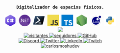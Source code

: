 <div align="justify">
    <p align="center">
        <samp>
            <b>
                Digitalizador de espacios físicos.
                <br>
                <br>
                <code><img height="38" alt="csharp" src="https://raw.githubusercontent.com/github/explore/80688e429a7d4ef2fca1e82350fe8e3517d3494d/topics/csharp/csharp.png"></code>
                <code><img height="38" alt="dotnet" src="https://raw.githubusercontent.com/github/explore/80688e429a7d4ef2fca1e82350fe8e3517d3494d/topics/dotnet/dotnet.png"></code>
                <code><img height="38" alt="powershell" src="https://raw.githubusercontent.com/github/explore/80688e429a7d4ef2fca1e82350fe8e3517d3494d/topics/powershell/powershell.png"></code>
                <code><img height="38" alt="javascript" src="https://raw.githubusercontent.com/github/explore/80688e429a7d4ef2fca1e82350fe8e3517d3494d/topics/javascript/javascript.png"></code>
                <code><img height="38" alt="typescript" src="https://raw.githubusercontent.com/github/explore/80688e429a7d4ef2fca1e82350fe8e3517d3494d/topics/typescript/typescript.png"></code>
                <code><img height="38" alt="nodejs" src="https://raw.githubusercontent.com/github/explore/80688e429a7d4ef2fca1e82350fe8e3517d3494d/topics/nodejs/nodejs.png"></code>
                <code><img height="38" alt="lua" src="https://raw.githubusercontent.com/github/explore/80688e429a7d4ef2fca1e82350fe8e3517d3494d/topics/lua/lua.png"></code>
                <code><img height="38" alt="python" src="https://raw.githubusercontent.com/github/explore/80688e429a7d4ef2fca1e82350fe8e3517d3494d/topics/python/python.png"></code>
            </b>
            <br>
            <image
                src="https://readme-typing-svg.herokuapp.com?font=Iosevka&size=16&color=6791c9&center=true&width=410&height=45&lines=public+void+Hola+()+{}">
        </samp>
        <br>
        <a href="https://github.com/carlosmoshudev">
            <img src="https://komarev.com/ghpvc/?username=carlosmoshudev&label=Visitantes&logo=GitHub&color=blueviolet"
                alt="visitantes" />
        </a>
        <a href="https://github.com/carlosmoshudev">
            <img src="https://img.shields.io/github/followers/carlosmoshudev?label=Seguidores&logo=GitHub&colorB=blueviolet"
                alt="seguidores" />
        </a>
        <a href="https://github.com/carlosmoshudev">
            <img src="https://img.shields.io/github/stars/carlosmoshudev?label=Stars&logo=GitHub&colorB=blueviolet"
                alt="GitHub" />
        </a>
        <br>
        <a href="https://discord.gg/xjgdPqHtRp">
            <img src="https://shields.io/discord/761964233055273000?label=Servidor&logo=Discord&colorB=7289DA"
                alt="Discord" />
        </a>
        <a href="https://twitter.com/carlosmoshu">
            <img src="https://img.shields.io/twitter/follow/carlosmoshu?label=Twitter&logo=twitter&colorB=blue&style=flat"
                alt="Twitter" />
        </a>
        <a href="https://www.linkedin.com/in/carlos-moshu/">
            <img src="https://img.shields.io/badge/LinkedIn-blue?logo=linkedin&labelColor=blue" alt="LinkedIn" />
        </a>
        <a href="https://www.twitch.tv/carlosmoshutv">
            <img src="https://img.shields.io/badge/Twitch-9146FF?logo=twitch&logoColor=white" alt="Twitch" />
        </a>
        <br />
        <img src="https://github-readme-stats.vercel.app/api/top-langs/?username=carlosmoshudev&langs_count=10&layout=compact&theme=github_dark&hide_border=true&locale=es"
            alt="carlosmoshudev" />
    </p>
</div>
